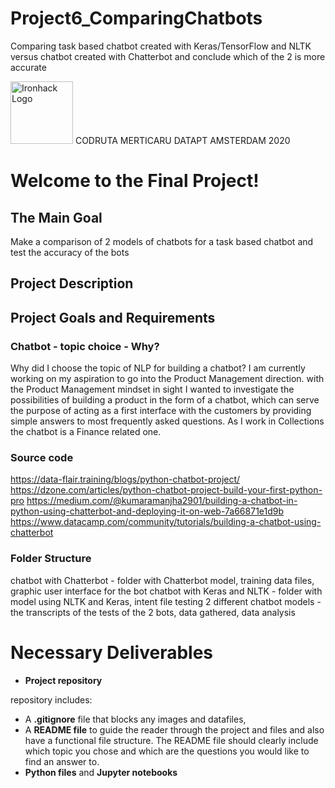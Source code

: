 # Project6_ComparingChatbots
Comparing task based chatbot created with Keras/TensorFlow and NLTK versus chatbot created with Chatterbot and conclude which of the 2 is more accurate

<img src="https://bit.ly/2VnXWr2" alt="Ironhack Logo" width="100"/>
CODRUTA MERTICARU
DATAPT AMSTERDAM 2020


# Welcome to the Final Project!

## The Main Goal 

Make a comparison of 2 models of chatbots for a task based chatbot and test the accuracy of the bots

## Project Description

## Project Goals and Requirements 


### Chatbot - topic choice - Why?

Why did I choose the topic of NLP for building a chatbot?
I am currently working on my aspiration to go into the Product Management direction.
with the Product Management mindset in sight I wanted to investigate the possibilities of building a product in the form of a chatbot, which can serve the purpose of acting as a first interface with the customers by providing simple answers to most frequently asked questions.
As I work in Collections the chatbot is a Finance related one. 

### Source code
https://data-flair.training/blogs/python-chatbot-project/
https://dzone.com/articles/python-chatbot-project-build-your-first-python-pro
https://medium.com/@kumaramanjha2901/building-a-chatbot-in-python-using-chatterbot-and-deploying-it-on-web-7a66871e1d9b
https://www.datacamp.com/community/tutorials/building-a-chatbot-using-chatterbot

### Folder Structure
chatbot with Chatterbot - folder with Chatterbot model, training data files, graphic user interface for the bot
chatbot with Keras and NLTK - folder with model using NLTK and Keras, intent file
testing 2 different chatbot models - the transcripts of the tests of the 2 bots, data gathered, data analysis

# Necessary Deliverables

* **Project repository** <br>

repository includes:
   - A **.gitignore**  file that blocks any images and datafiles, 
   - A **README file** to guide the reader through the project and files and also have a functional file structure. The README file should clearly include which topic you chose and which are the questions you would like to find an answer to. 
   - **Python files** and **Jupyter notebooks**<br>
